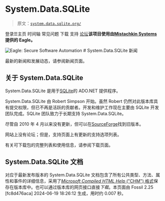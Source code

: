 # System.Data.SQLite

> 原文：[`system.data.sqlite.org/`](http://system.data.sqlite.org/)

登录☰主页 时间轴 常见问题 下载 支持 [论坛](https://sqlite.org/forum/forum)**该项目使用由[Mistachkin Systems](https://www.mistachkin.com/)提供的 Eagle。**

![Eagle: Secure Software Automation](https://urn.to/r/eagle_sds) # System.Data.SQLite 新闻

最新的新闻和发展动态，请参阅新闻页面。

## 关于 System.Data.SQLite

System.Data.SQLite 是用于[SQLite](https://www.sqlite.org/)的 ADO.NET 提供程序。

System.Data.SQLite 由 Robert Simpson 开始。虽然 Robert 仍然对此版本库具有提交权限，但已不再是活跃的贡献者。开发和维护工作现在主要由 SQLite 开发团队完成。SQLite 团队致力于长期支持 System.Data.SQLite。

尽管自 2010 年 4 月以来没有更新，但可以在[SourceForge](https://sourceforge.net/projects/sqlite-dotnet2/)找到旧版本。

网站上没有论坛；但是，支持页面上有更新的支持选项列表。

有关可下载包的完整列表和使用信息，请参阅下载页面。

## System.Data.SQLite 文档

对应于最新发布版本的 System.Data.SQLite 文档包含了所有公共类型、方法、属性和事件的详细信息，采用了[*Microsoft Compiled HTML Help* ("CHM") 格式](https://en.wikipedia.org/wiki/Microsoft_Compiled_HTML_Help)保存在版本库中。也可以通过版本库的网页接口直接*下载*。本页面由 Fossil 2.25 [fc8d476aca] 2024-06-19 18:26:12 生成，用时约 0.007 秒。
